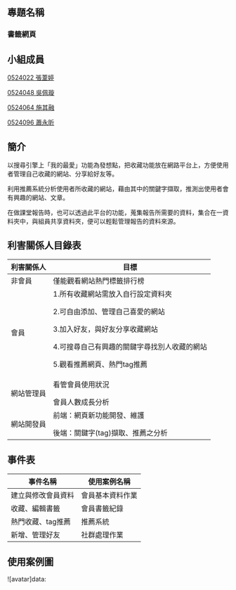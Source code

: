## 專題名稱
### 書籤網頁

## 小組成員
<p><a href="https://github.com/u0524022/Ting">0524022 張葦婷</a>
<p><a href="https://github.com/toast619/0524048">0524048 吳佩璇</a>
<p><a href="https://github.com/u0524064/0524064">0524064 施其融</a>  
<p><a href="https://github.com/u0524096">0524096 蕭永昕</a>
  
## 簡介
以搜尋引擎上「我的最愛」功能為發想點，把收藏功能放在網路平台上，方便使用者管理自己收藏的網站、分享給好友等。
<p>利用推薦系統分析使用者所收藏的網站，藉由其中的關鍵字擷取，推測出使用者會有興趣的網站、文章。</p>
<p>在做課堂報告時，也可以透過此平台的功能，蒐集報告所需要的資料，集合在一資料夾中，與組員共享資料夾，便可以輕鬆管理報告的資料來源。</p>

## 利害關係人目錄表
利害關係人|  目標 
---------|-------
非會員|僅能觀看網站熱門標籤排行榜
會員|1.所有收藏網站需放入自行設定資料夾</p>2.可自由添加、管理自己喜愛的網站</p>3.加入好友，與好友分享收藏網站</p>4.可搜尋自己有興趣的關鍵字尋找別人收藏的網站</p>5.觀看推薦網頁、熱門tag推薦</p>
網站管理員|看管會員使用狀況</p>會員人數成長分析
網站開發員|前端：網頁新功能開發、維護</p>後端：關鍵字(tag)擷取、推薦之分析

## 事件表
事件名稱|  使用案例名稱 
---------|-------
建立與修改會員資料|會員基本資料作業
收藏、編輯書籤|會員書籤紀錄
熱門收藏、tag推薦|推薦系統
新增、管理好友|社群處理作業

## 使用案例圖
![avatar]data:
